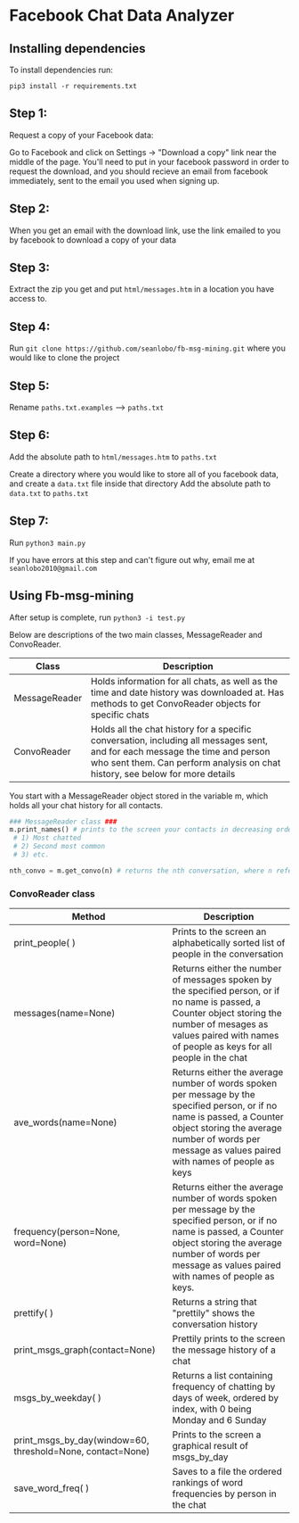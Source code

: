 # Facebook Chat Data Analyzer

## Installing dependencies

To install dependencies run:

    pip3 install -r requirements.txt


## Step 1:

Request a copy of your Facebook data:

Go to Facebook and click on Settings -> "Download a copy" link near the middle of the page.
You'll need to put in your facebook password in order to request the download, and you should
recieve an email from facebook immediately, sent to the email you used when signing up.


## Step 2:

When you get an email with the download link, use the link emailed to you by facebook 
to download a copy of your data


## Step 3:

Extract the zip you get and put `html/messages.htm` in a location you have access to. 


## Step 4:

Run `git clone https://github.com/seanlobo/fb-msg-mining.git` where you would like to clone the project


## Step 5:

Rename `paths.txt.examples` --> `paths.txt`


## Step 6:

Add the absolute path to `html/messages.htm` to `paths.txt`

Create a directory where you would like to store all of you facebook data, and create a 
`data.txt` file inside that directory
Add the absolute path to `data.txt` to `paths.txt`


## Step 7:

Run `python3 main.py`

If you have errors at this step and can't figure out why, email me at `seanlobo2010@gmail.com`


## Using Fb-msg-mining

After setup is complete, run `python3 -i test.py`

Below are descriptions of the two main classes, MessageReader and ConvoReader.

| Class   | Description |
|-------------|-------------|
|MessageReader | Holds information for all chats, as well as the time and date history was downloaded at. Has methods to get ConvoReader objects for specific chats |
|ConvoReader | Holds all the chat history for a specific conversation, including all messages sent, and for each message the time and person who sent them. Can perform analysis on chat history, see below for more details |


You start with a MessageReader object stored in the variable m, which holds all your chat history for all contacts.


```python
### MessageReader class ###
m.print_names() # prints to the screen your contacts in decreasing order of chatted frequency
 # 1) Most chatted
 # 2) Second most common
 # 3) etc.

nth_convo = m.get_convo(n) # returns the nth conversation, where n referres to the output of m.print_names()
```

### ConvoReader class ###

| Method   | Description |
|-------------|-------------|
|print_people( ) | Prints to the screen an alphabetically sorted list of people in the conversation |
|messages(name=None) | Returns either the number of messages spoken by the specified person, or if no name is passed, a Counter object storing the number of mesages as values paired with names of people as keys for all people in the chat |
|ave_words(name=None) | Returns either the average number of words spoken per message by the specified person, or if no name is passed, a Counter object storing the average number of words per message as values paired with names of people as keys
|frequency(person=None, word=None) | Returns either the average number of words spoken per message by the specified person, or if no name is passed, a Counter object storing the average number of words per message as values paired with names of people as keys.
| prettify( ) | Returns a string that \"prettily\" shows the conversation history |
| print_msgs_graph(contact=None) | Prettily prints to the screen the message history of a chat |
| msgs_by_weekday( ) | Returns a list containing frequency of chatting by days of week, ordered by index, with 0 being Monday and 6 Sunday |
| print_msgs_by_day(window=60, threshold=None, contact=None) | Prints to the screen a graphical result of msgs_by_day |
| save_word_freq( ) | Saves to a file the ordered rankings of word frequencies by person in the chat |




